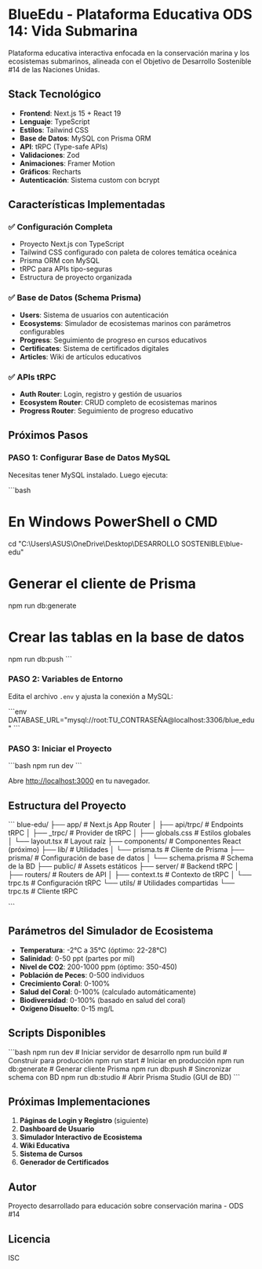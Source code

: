 # BlueEdu - Plataforma Educativa ODS 14: Vida Submarina

Plataforma educativa interactiva enfocada en la conservación marina y los ecosistemas submarinos, alineada con el Objetivo de Desarrollo Sostenible #14 de las Naciones Unidas.

## Stack Tecnológico

- **Frontend**: Next.js 15 + React 19
- **Lenguaje**: TypeScript
- **Estilos**: Tailwind CSS
- **Base de Datos**: MySQL con Prisma ORM
- **API**: tRPC (Type-safe APIs)
- **Validaciones**: Zod
- **Animaciones**: Framer Motion
- **Gráficos**: Recharts
- **Autenticación**: Sistema custom con bcrypt

## Características Implementadas

### ✅ Configuración Completa
- Proyecto Next.js con TypeScript
- Tailwind CSS configurado con paleta de colores temática oceánica
- Prisma ORM con MySQL
- tRPC para APIs tipo-seguras
- Estructura de proyecto organizada

### ✅ Base de Datos (Schema Prisma)
- **Users**: Sistema de usuarios con autenticación
- **Ecosystems**: Simulador de ecosistemas marinos con parámetros configurables
- **Progress**: Seguimiento de progreso en cursos educativos
- **Certificates**: Sistema de certificados digitales
- **Articles**: Wiki de artículos educativos

### ✅ APIs tRPC
- **Auth Router**: Login, registro y gestión de usuarios
- **Ecosystem Router**: CRUD completo de ecosistemas marinos
- **Progress Router**: Seguimiento de progreso educativo

## Próximos Pasos

### PASO 1: Configurar Base de Datos MySQL

Necesitas tener MySQL instalado. Luego ejecuta:

\`\`\`bash
# En Windows PowerShell o CMD
cd "C:\Users\ASUS\OneDrive\Desktop\DESARROLLO SOSTENIBLE\blue-edu"

# Generar el cliente de Prisma
npm run db:generate

# Crear las tablas en la base de datos
npm run db:push
\`\`\`

### PASO 2: Variables de Entorno

Edita el archivo `.env` y ajusta la conexión a MySQL:

\`\`\`env
DATABASE_URL="mysql://root:TU_CONTRASEÑA@localhost:3306/blue_edu"
\`\`\`

### PASO 3: Iniciar el Proyecto

\`\`\`bash
npm run dev
\`\`\`

Abre [http://localhost:3000](http://localhost:3000) en tu navegador.

## Estructura del Proyecto

\`\`\`
blue-edu/
├── app/                      # Next.js App Router
│   ├── api/trpc/            # Endpoints tRPC
│   ├── _trpc/               # Provider de tRPC
│   ├── globals.css          # Estilos globales
│   └── layout.tsx           # Layout raíz
├── components/              # Componentes React (próximo)
├── lib/                     # Utilidades
│   └── prisma.ts           # Cliente de Prisma
├── prisma/                  # Configuración de base de datos
│   └── schema.prisma       # Schema de la BD
├── public/                  # Assets estáticos
├── server/                  # Backend tRPC
│   ├── routers/            # Routers de API
│   ├── context.ts          # Contexto de tRPC
│   └── trpc.ts             # Configuración tRPC
└── utils/                   # Utilidades compartidas
    └── trpc.ts             # Cliente tRPC

\`\`\`

## Parámetros del Simulador de Ecosistema

- **Temperatura**: -2°C a 35°C (óptimo: 22-28°C)
- **Salinidad**: 0-50 ppt (partes por mil)
- **Nivel de CO2**: 200-1000 ppm (óptimo: 350-450)
- **Población de Peces**: 0-500 individuos
- **Crecimiento Coral**: 0-100%
- **Salud del Coral**: 0-100% (calculado automáticamente)
- **Biodiversidad**: 0-100% (basado en salud del coral)
- **Oxígeno Disuelto**: 0-15 mg/L

## Scripts Disponibles

\`\`\`bash
npm run dev          # Iniciar servidor de desarrollo
npm run build        # Construir para producción
npm run start        # Iniciar en producción
npm run db:generate  # Generar cliente Prisma
npm run db:push      # Sincronizar schema con BD
npm run db:studio    # Abrir Prisma Studio (GUI de BD)
\`\`\`

## Próximas Implementaciones

1. **Páginas de Login y Registro** (siguiente)
2. **Dashboard de Usuario**
3. **Simulador Interactivo de Ecosistema**
4. **Wiki Educativa**
5. **Sistema de Cursos**
6. **Generador de Certificados**

## Autor

Proyecto desarrollado para educación sobre conservación marina - ODS #14

## Licencia

ISC
 
